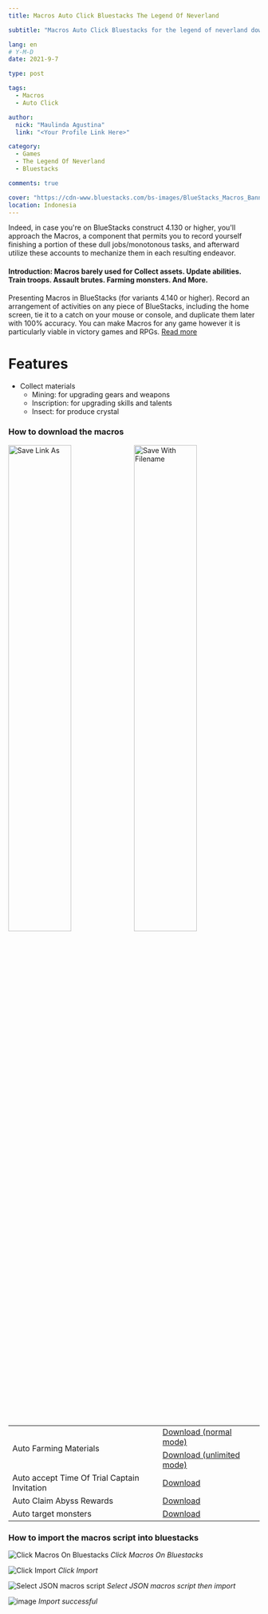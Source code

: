 ```yaml
---
title: Macros Auto Click Bluestacks The Legend Of Neverland

subtitle: "Macros Auto Click Bluestacks for the legend of neverland download"

lang: en
# Y-M-D
date: 2021-9-7

type: post

tags:
  - Macros
  - Auto Click

author:
  nick: "Maulinda Agustina"
  link: "<Your Profile Link Here>"

category:
  - Games
  - The Legend Of Neverland
  - Bluestacks

comments: true

cover: "https://cdn-www.bluestacks.com/bs-images/BlueStacks_Macros_Banner_EN.jpg"
location: Indonesia
---
```


Indeed, in case you're on BlueStacks construct 4.130 or higher, you'll approach the Macros, a component that permits you to record yourself finishing a portion of these dull jobs/monotonous tasks, and afterward utilize these accounts to mechanize them in each resulting endeavor.

#### Introduction: Macros barely used for Collect assets. Update abilities. Train troops. Assault brutes. Farming monsters. And More.
Presenting Macros in BlueStacks (for variants 4.140 or higher). Record an arrangement of activities on any piece of BlueStacks, including the home screen, tie it to a catch on your mouse or console, and duplicate them later with 100% accuracy. You can make Macros for any game however it is particularly viable in victory games and RPGs. [Read more](https://www.bluestacks.com/features/macros.html)

# Features
- Collect materials
  - Mining: for upgrading gears and weapons
  - Inscription: for upgrading skills and talents
  - Insect: for produce crystal

### How to download the macros

<div style="clear:both;"></div>
<div style="width: 100%;">
  <img src="https://user-images.githubusercontent.com/12471057/132330527-d978ef5c-aa2d-4387-bf65-bf817ae66c97.png" width="50%" height="auto" alt="Save Link As" style="display:inline-block;float:left;" />
  <img src="https://user-images.githubusercontent.com/12471057/132330641-d0b6dd99-34b4-42c4-81aa-4be7bddfb4b7.png" width="50%" height="auto" alt="Save With Filename" style="display:inline-block;float:left;" />
</div>
<div style="clear:both;"></div>

<table class="table table-responsive">
  <tr>
    <td rowspan="2">Auto Farming Materials</td>
    <td><a href="Macros/auto%20action%20%5Bn%5D.json">Download (normal mode)</a></td>
  </tr>
  <tr>
    <td><a href="Macros/auto%20action%20%5Bu1%5D.json">Download (unlimited mode)</a></td>
  </tr>
  <tr>
    <td>Auto accept Time Of Trial Captain Invitation</td>
    <td><a href="Macros/auto%20acc%20tt.json">Download</a></td>
  </tr>
  <tr>
    <td>Auto Claim Abyss Rewards</td>
    <td><a href="Macros/auto%20claim%20abyss.json">Download</a></td>
  </tr>
  <tr>
    <td>Auto target monsters</td>
    <td><a href="Macros/auto%20target.json">Download</a></td>
  </tr>
</table>
  
  ### How to import the macros script into bluestacks
  ![Click Macros On Bluestacks](https://user-images.githubusercontent.com/12471057/132939380-d9fbf1d7-2cb1-469a-a29b-cf3f1c33084f.png)
  *Click Macros On Bluestacks*
  
  ![Click Import](https://user-images.githubusercontent.com/12471057/132939401-b1a36399-2d91-46bd-82f9-78cb8e65c985.png)
  *Click Import*
  
  ![Select JSON macros script](https://user-images.githubusercontent.com/12471057/132939413-53a2940a-d018-4b04-963c-9968abd6304c.png)
  *Select JSON macros script then import*

  ![image](https://user-images.githubusercontent.com/12471057/132939502-c9bb6e0c-284b-47a9-84b5-8863af2266f5.png)
  *Import successful*
